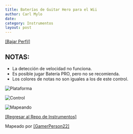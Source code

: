 ```yaml
---
title: Baterías de Guitar Hero para el Wii
author: Carl Mylo
date: 
category: Instrumentos
layout: post
---
```


[[Bajar Perfil]](https://github.com/hmxmilohax/rb3-pc/raw/main/instrument-repo/Wii%20Guitar%20Hero%20Drums.7z)

## NOTAS:

* La detección de velocidad no funciona.
* Es posible jugar Batería PRO, pero no se recomienda.
* Los colores de notas no son iguales a los de este control.

	
![Plataforma](https://raw.githubusercontent.com/hmxmilohax/rb3-pc/main/assets/images/instruments/plat/wii.png "Plataforma") 

![Control](https://raw.githubusercontent.com/hmxmilohax/rb3-pc/main/assets/images/instruments/cont/ghdrmscontroller.png "Control") 

![Mapeando](https://raw.githubusercontent.com/hmxmilohax/rb3-pc/main/assets/images/instruments/wiighdrmsmapping.png "Mapeando") 

[[Regresar al Repo de Instrumentos]](https://rb3pc.milohax.org/espanol/repodeinst/#lista-de-instrumentos)



Mapeado por [[GamerPerson22]](https://www.youtube.com/channel/UCC5SlXPlnlGwBG7w6mvfx8g)